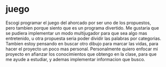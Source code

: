 # juego
Escogi programar el juego del ahorcado por ser uno de los propuestos, pero tambien porque siento que es un programa divertido. Me gustaria que se pudiera implementar un modo multijugador para que sea algo mas entretenido, u otra propuesta seria poder dividir las palabras por categorias. Tambien estoy pensando en buscar otro dibujo para marcar las vidas, para hacer el proyecto un poco mas personal.
Personalmente quiero enfocar mi proyecto en afianzar los conocimientos que obtengo en la clase, para que me ayude a estudiar, y ademas implementar informacion que busco. 

